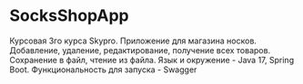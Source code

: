 # SocksShopApp
Курсовая 3го курса Skypro.
Приложение для магазина носков. Добавление, удаление, редактирование, получение всех товаров. Сохранение в файл, чтение из файла.
Язык и окружение - Java 17, Spring Boot.
Функциональность для запуска - Swagger
